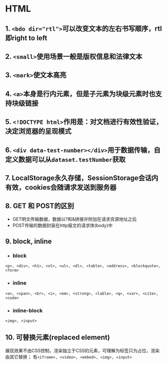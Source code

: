 # HTML

## 1. `<bdo dir="rtl">`可以改变文本的左右书写顺序，rtl即right to left

## 2. `<small>`使用场景一般是版权信息和法律文本

## 3. `<mark>`使文本高亮

## 4. `<a>`本身是行内元素，但是子元素为块级元素时也支持块级链接

## 5. `<!DOCTYPE html>`作用是：对文档进行有效性验证，决定浏览器的呈现模式

## 6. `<div data-test-number></div>`用于数据传输，自定义数据可以从`dataset.testNumber`获取

## 7. LocalStorage永久存储，SessionStorage会话内有效，cookies会随请求发送到服务器

## 8. GET 和 POST的区别

- GET明文传输数据，数据以?和&拼接并附加在请求资源地址之后
- POST传输的数据封装在http报文的请求体(body)中

## 9. block, inline

- ### block
  
`<p>, <div>, <h1>, <ol>, <ul>, <dl>, <table>, <address>, <blockquote>, <form>`

- ### inline

`<a>, <span>, <br>, <i>, <em>, <strong>, <lable>, <q>, <var>, <cite>, <code>`

- ### inline-block

`<img>, <input>`

## 10. 可替换元素(replaced element)

展现效果不由CSS控制，渲染独立于CSS的元素，可理解为标签只为占位，渲染由其它替换；
有`<iframe>, <video>, <embed>, <img>, <input>`
